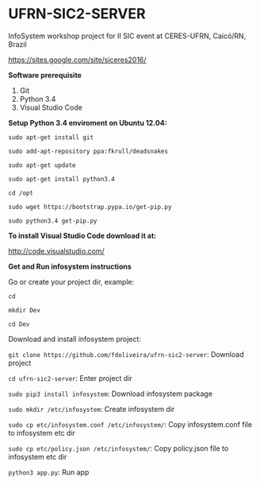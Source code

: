# UFRN-SIC2-SERVER

InfoSystem workshop project for II SIC event at CERES-UFRN, Caicó/RN, Brazil

https://sites.google.com/site/siceres2016/

<b>Software prerequisite</b>

1. Git
2. Python 3.4
3. Visual Studio Code


<b>Setup Python 3.4 enviroment on Ubuntu 12.04:</b>

`sudo apt-get install git`

`sudo add-apt-repository ppa:fkrull/deadsnakes`

`sudo apt-get update`

`sudo apt-get install python3.4`

`cd /opt`

`sudo wget https://bootstrap.pypa.io/get-pip.py`

`sudo python3.4 get-pip.py`


<b>To install Visual Studio Code download it at:</b>

http://code.visualstudio.com/


<b>Get and Run infosystem instructions</b>

Go or create your project dir, example:

`cd`

`mkdir Dev`

`cd Dev`

Download and install infosystem project:

`git clone https://github.com/fdoliveira/ufrn-sic2-server`: Download project

`cd ufrn-sic2-server`: Enter project dir

`sudo pip3 install infosystem`: Download infosystem package

`sudo mkdir /etc/infosystem`: Create infosystem dir

`sudo cp etc/infosystem.conf /etc/infosystem/`: Copy infosystem.conf file to infosystem etc dir

`sudo cp etc/policy.json /etc/infosystem/`: Copy policy.json file to infosystem etc dir

`python3 app.py`: Run app
